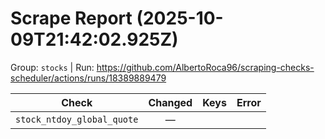 # Scrape Report (2025-10-09T21:42:02.925Z)

Group: `stocks`  |  Run: https://github.com/AlbertoRoca96/scraping-checks-scheduler/actions/runs/18389889479

| Check | Changed | Keys | Error |
|---|:---:|:--|:--|
| `stock_ntdoy_global_quote` | — |  |  |
